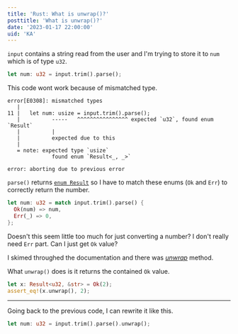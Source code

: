 ```yaml
---
title: 'Rust: What is unwrap()?'
posttitle: 'What is unwrap()?'
date: '2023-01-17 22:00:00'
uid: 'KA'
---
```


`input` contains a string read from the user and I'm trying to store it to `num` which is of type `u32`.

```rust
let num: u32 = input.trim().parse();
```

This code wont work because of mismatched type.

```text
error[E0308]: mismatched types
   |
11 |   let num: usize = input.trim().parse();
   |          -----   ^^^^^^^^^^^^^^^^ expected `u32`, found enum `Result`
   |          |
   |          expected due to this
   |
   = note: expected type `usize`
              found enum `Result<_, _>`

error: aborting due to previous error
```

`parse()` returns [`enum Result`](https://doc.rust-lang.org/std/result/enum.Result.html) so I have to match these enums (`Ok` and `Err`) to correctly return the number.

```rust
let num: u32 = match input.trim().parse() {
  Ok(num) => num,
  Err(_) => 0,
};
```

Doesn't this seem little too much for just converting a number? I don't really need `Err` part. Can I just get `Ok` value?

I skimed throughed the documentation and there was [_unwrap_](https://doc.rust-lang.org/std/result/enum.Result.html#method.unwrap) method.

What `unwrap()` does is it returns the contained `Ok` value.

```rust
let x: Result<u32, &str> = Ok(2);
assert_eq!(x.unwrap(), 2);
```

---

Going back to the previous code, I can rewrite it like this.

```rust
let num: u32 = input.trim().parse().unwrap();
```
